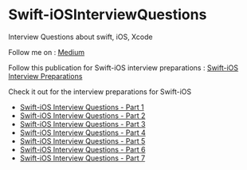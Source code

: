 # Swift-iOSInterviewQuestions
Interview Questions about swift, iOS, Xcode

Follow me on : [Medium](https://medium.com/@baljitKaurGoraya)

Follow this publication for Swift-iOS interview preparations : [Swift-iOS Interview Preparations](https://medium.com/swift-interview-preparations)

Check it out for the interview preparations for Swift-iOS
- [Swift-iOS Interview Questions - Part 1](https://medium.com/swift-interview-preparations/ios-interview-questions-part-1-29f1a48b9cbf)
- [Swift-iOS Interview Questions - Part 2](https://medium.com/swift-interview-preparations/ios-interview-questions-part-2-4e6903921d61)
- [Swift-iOS Interview Questions - Part 3](https://medium.com/swift-interview-preparations/ios-interview-questions-part-3-2804c5de9e52)
- [Swift-iOS Interview Questions - Part 4](https://medium.com/@baljitKaurGoraya/ios-interview-questions-part-4-daa9aa8f976d)
- [Swift-iOS Interview Questions - Part 5](https://medium.com/swift-interview-preparations/ios-interview-questions-part-5-87e88104beb0)
- [Swift-iOS Interview Questions - Part 6](https://medium.com/swift-interview-preparations/ios-interview-questions-part-6-88e23a810b78)
- [Swift-iOS Interview Questions - Part 7](https://medium.com/swift-interview-preparations/ios-interview-questions-part-7-86894abed8e8)
